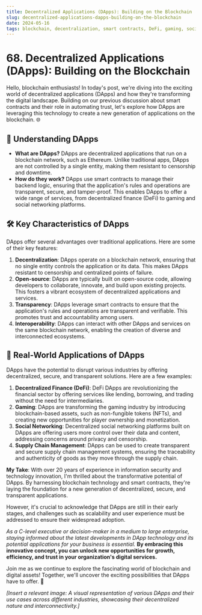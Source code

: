 ```yaml
---
title: Decentralized Applications (DApps): Building on the Blockchain
slug: decentralized-applications-dapps-building-on-the-blockchain
date: 2024-05-16
tags: blockchain, decentralization, smart contracts, DeFi, gaming, social networking, supply chain management
---
```


# 68. Decentralized Applications (DApps): Building on the Blockchain

Hello, blockchain enthusiasts! In today's post, we're diving into the exciting world of decentralized applications (DApps) and how they're transforming the digital landscape. Building on our previous discussion about smart contracts and their role in automating trust, let's explore how DApps are leveraging this technology to create a new generation of applications on the blockchain. 🌐

## 🧱 Understanding DApps

- **What are DApps?** DApps are decentralized applications that run on a blockchain network, such as Ethereum. Unlike traditional apps, DApps are not controlled by a single entity, making them resistant to censorship and downtime.
- **How do they work?** DApps use smart contracts to manage their backend logic, ensuring that the application's rules and operations are transparent, secure, and tamper-proof. This enables DApps to offer a wide range of services, from decentralized finance (DeFi) to gaming and social networking platforms.

## 🛠️ Key Characteristics of DApps

DApps offer several advantages over traditional applications. Here are some of their key features:

1. **Decentralization**: DApps operate on a blockchain network, ensuring that no single entity controls the application or its data. This makes DApps resistant to censorship and centralized points of failure.
2. **Open-source**: DApps are typically built on open-source code, allowing developers to collaborate, innovate, and build upon existing projects. This fosters a vibrant ecosystem of decentralized applications and services.
3. **Transparency**: DApps leverage smart contracts to ensure that the application's rules and operations are transparent and verifiable. This promotes trust and accountability among users.
4. **Interoperability**: DApps can interact with other DApps and services on the same blockchain network, enabling the creation of diverse and interconnected ecosystems.

## 🌟 Real-World Applications of DApps

DApps have the potential to disrupt various industries by offering decentralized, secure, and transparent solutions. Here are a few examples:

1. **Decentralized Finance (DeFi)**: DeFi DApps are revolutionizing the financial sector by offering services like lending, borrowing, and trading without the need for intermediaries.
2. **Gaming**: DApps are transforming the gaming industry by introducing blockchain-based assets, such as non-fungible tokens (NFTs), and creating new opportunities for player ownership and monetization.
3. **Social Networking**: Decentralized social networking platforms built on DApps are offering users more control over their data and content, addressing concerns around privacy and censorship.
4. **Supply Chain Management**: DApps can be used to create transparent and secure supply chain management systems, ensuring the traceability and authenticity of goods as they move through the supply chain.

**My Take**: With over 20 years of experience in information security and technology innovation, I'm thrilled about the transformative potential of DApps. By harnessing blockchain technology and smart contracts, they're laying the foundation for a new generation of decentralized, secure, and transparent applications.

However, it's crucial to acknowledge that DApps are still in their early stages, and challenges such as scalability and user experience must be addressed to ensure their widespread adoption.

*As a C-level executive or decision-maker in a medium to large enterprise, staying informed about the latest developments in DApp technology and its potential applications for your business is essential.* **By embracing this innovative concept, you can unlock new opportunities for growth, efficiency, and trust in your organization's digital services.**

Join me as we continue to explore the fascinating world of blockchain and digital assets! Together, we'll uncover the exciting possibilities that DApps have to offer. 🚀

*[Insert a relevant image: A visual representation of various DApps and their use cases across different industries, showcasing their decentralized nature and interconnectivity.]*